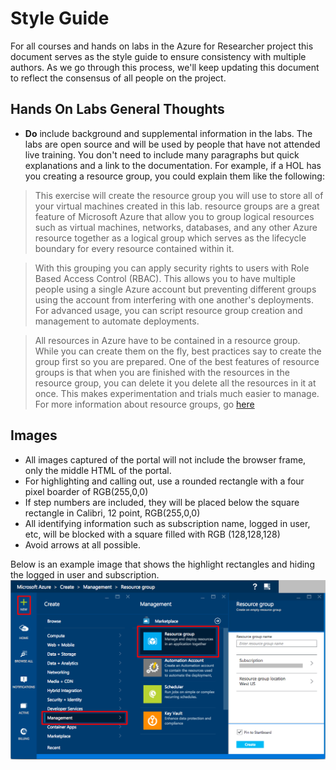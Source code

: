 # Style Guide #
For all courses and hands on labs in the Azure for Researcher project this document serves as the style guide
to ensure consistency with multiple authors. As we go through this process, we'll keep updating this document
to reflect the consensus of all people on the project.

## Hands On Labs General Thoughts ##
- **Do** include background and supplemental information in the labs. The labs are open source
and will be used by people that have not attended live training. You don't need to include many paragraphs
but quick explanations and a link to the documentation. For example, if a HOL has you creating a resource group,
you could explain them like the following:

> This exercise will create the resource group you will use to store all of your virtual machines created in this lab. resource groups are a great feature of Microsoft Azure that allow you to group logical resources such as virtual machines, networks, databases, and any other Azure resource together as a logical group which serves as the lifecycle boundary for every resource contained within it.

> With this grouping you can apply security rights to users with Role Based Access Control (RBAC). This allows you to have multiple people using a single Azure account but preventing different groups using the account from interfering with one another's deployments. For advanced usage, you can script resource group creation and management to automate deployments.

> All resources in Azure have to be contained in a resource group. While you can create them on the fly, best practices say to create the group first so you are prepared. One of the best features of resource groups is that when you are finished with the resources in the resource group, you can delete it you delete all the resources in it at once. This makes experimentation and trials much easier to manage. For more information about resource groups, go [here](https://azure.microsoft.com/en-us/documentation/articles/resource-group-overview/)


## Images ##
- All images captured of the portal will not include the browser frame, only the middle HTML of the portal.
- For highlighting and calling out, use a rounded rectangle with a four pixel boarder of RGB(255,0,0)
- If step numbers are included, they will be placed below the square rectangle in Calibri, 12 point, RGB(255,0,0)
- All identifying information such as subscription name, logged in user, etc, will be blocked with a square filled with RGB (128,128,128)
- Avoid arrows at all possible.

Below is an example image that shows the highlight rectangles and hiding the logged in user and subscription.
![Example Image](Images/ExampleMarkedUp.png)
